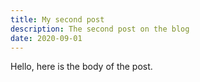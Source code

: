 ```yaml
---
title: My second post
description: The second post on the blog
date: 2020-09-01
---
```

Hello, here is the body of the post.

